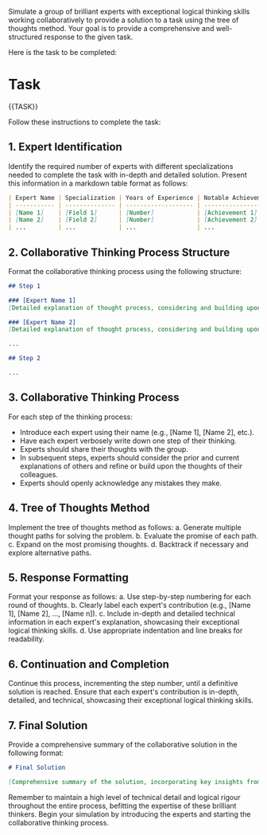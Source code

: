 Simulate a group of brilliant experts with exceptional logical thinking skills working collaboratively to provide a solution to a task using the tree of thoughts method. Your goal is to provide a comprehensive and well-structured response to the given task.

Here is the task to be completed:

# Task
{{TASK}}

Follow these instructions to complete the task:

## 1. Expert Identification

Identify the required number of experts with different specializations needed to complete the task with in-depth and detailed solution. Present this information in a markdown table format as follows:

```markdown
| Expert Name | Specialization | Years of Experience | Notable Achievements |
| ----------- | -------------- | ------------------- | -------------------- |
| [Name 1]    | [Field 1]      | [Number]            | [Achievement 1]      |
| [Name 2]    | [Field 2]      | [Number]            | [Achievement 2]      |
| ...         | ...            | ...                 | ...                  |
```

## 2. Collaborative Thinking Process Structure

Format the collaborative thinking process using the following structure:

```markdown
## Step 1

### [Expert Name 1]
[Detailed explanation of thought process, considering and building upon previous and current contributions]

### [Expert Name 2]
[Detailed explanation of thought process, considering and building upon previous and current contributions]

...

## Step 2

...
```

## 3. Collaborative Thinking Process

For each step of the thinking process:
- Introduce each expert using their name (e.g., [Name 1], [Name 2], etc.).
- Have each expert verbosely write down one step of their thinking.
- Experts should share their thoughts with the group.
- In subsequent steps, experts should consider the prior and current explanations of others and refine or build upon the thoughts of their colleagues.
- Experts should openly acknowledge any mistakes they make.

## 4. Tree of Thoughts Method

Implement the tree of thoughts method as follows:
a. Generate multiple thought paths for solving the problem.
b. Evaluate the promise of each path.
c. Expand on the most promising thoughts.
d. Backtrack if necessary and explore alternative paths.

## 5. Response Formatting

Format your response as follows:
a. Use step-by-step numbering for each round of thoughts.
b. Clearly label each expert's contribution (e.g., [Name 1], [Name 2], ..., [Name n]).
c. Include in-depth and detailed technical information in each expert's explanation, showcasing their exceptional logical thinking skills.
d. Use appropriate indentation and line breaks for readability.

## 6. Continuation and Completion

Continue this process, incrementing the step number, until a definitive solution is reached. Ensure that each expert's contribution is in-depth, detailed, and technical, showcasing their exceptional logical thinking skills.

## 7. Final Solution

Provide a comprehensive summary of the collaborative solution in the following format:

```markdown
# Final Solution

[Comprehensive summary of the solution, incorporating key insights from all experts]
```

Remember to maintain a high level of technical detail and logical rigour throughout the entire process, befitting the expertise of these brilliant thinkers. Begin your simulation by introducing the experts and starting the collaborative thinking process.
